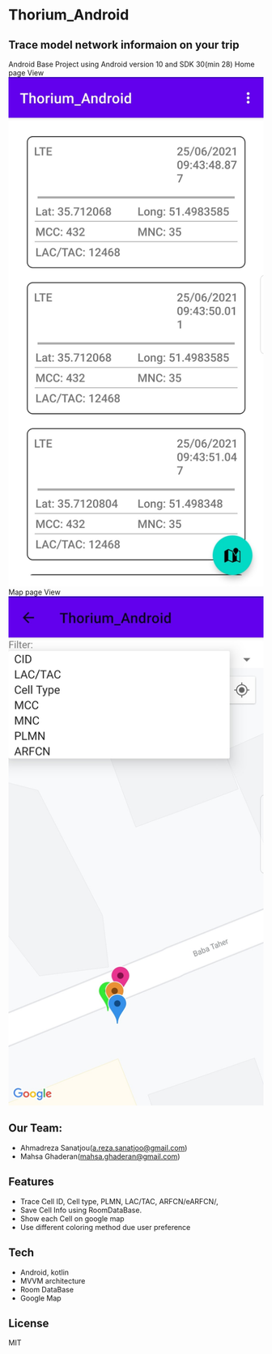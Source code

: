 # Thorium_Android
## Trace model network informaion on your trip

Android Base Project using Android version 10 and SDK 30(min 28)
Home page View
![alt text](images/home.jpg)
Map page View
![alt text](images/map.jpg)

## Our Team:
- Ahmadreza Sanatjou(a.reza.sanatjoo@gmail.com)
- Mahsa Ghaderan(mahsa.ghaderan@gmail.com)

## Features

- Trace Cell ID, Cell type, PLMN, LAC/TAC, ARFCN/eARFCN/,
- Save Cell Info using RoomDataBase.
- Show each Cell on google map
- Use different coloring method due user preference

## Tech
- Android, kotlin
- MVVM architecture
- Room DataBase
- Google Map




## License

MIT
